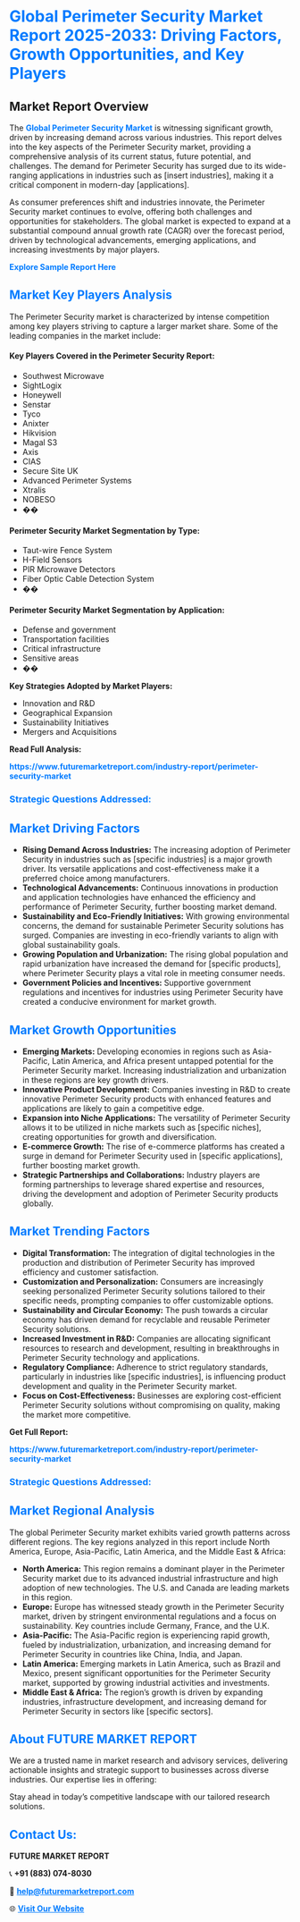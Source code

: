 <h1 style="color: #007BFF;">Global Perimeter Security Market Report 2025-2033: Driving Factors, Growth Opportunities, and Key Players</h1>

<section id="overview">
<h2>Market Report Overview</h2>
<p>The <a href="https://www.futuremarketreport.com/industry-report/perimeter-security-market" style="color: #007BFF; text-decoration: none;"><strong>Global Perimeter Security Market</strong></a> is witnessing significant growth, driven by increasing demand across various industries. This report delves into the key aspects of the Perimeter Security market, providing a comprehensive analysis of its current status, future potential, and challenges. The demand for Perimeter Security has surged due to its wide-ranging applications in industries such as [insert industries], making it a critical component in modern-day [applications].</p>
<p>As consumer preferences shift and industries innovate, the Perimeter Security market continues to evolve, offering both challenges and opportunities for stakeholders. The global market is expected to expand at a substantial compound annual growth rate (CAGR) over the forecast period, driven by technological advancements, emerging applications, and increasing investments by major players.</p>
</section>

<section id="overview">
<p><a href="https://www.futuremarketreport.com/request-sample/reportId=108033" style="color: #007BFF; text-decoration: none;"><strong>Explore Sample Report Here</strong></a></p>
</section>

<section id="key-players">
<h2 style="color: #007BFF;">Market Key Players Analysis</h2>
<p>The Perimeter Security market is characterized by intense competition among key players striving to capture a larger market share. Some of the leading companies in the market include:</p>
<h4>Key Players Covered in the Perimeter Security Report:</h4>
<ul><li>Southwest Microwave</li><li>SightLogix</li><li>Honeywell</li><li>Senstar</li><li>Tyco</li><li>Anixter</li><li>Hikvision</li><li>Magal S3</li><li>Axis</li><li>CIAS</li><li>Secure Site UK</li><li>Advanced Perimeter Systems</li><li>Xtralis</li><li>NOBESO</li><li>��</li></ul>
<h4>Perimeter Security Market Segmentation by Type:</h4>
<ul><li>Taut-wire Fence System</li><li>H-Field Sensors</li><li>PIR Microwave Detectors</li><li>Fiber Optic Cable Detection System</li><li>��</li></ul>

<h4>Perimeter Security Market Segmentation by Application:</h4>
<ul><li>Defense and government</li><li>Transportation facilities</li><li>Critical infrastructure</li><li>Sensitive areas</li><li>��</li></ul>
<p><strong>Key Strategies Adopted by Market Players:</strong></p>
<ul>
<li>Innovation and R&D</li>
<li>Geographical Expansion</li>
<li>Sustainability Initiatives</li>
<li>Mergers and Acquisitions</li>
</ul>
</section>

<section>
<p><strong>Read Full Analysis: </strong></p><a href="https://www.futuremarketreport.com/industry-report/perimeter-security-market" style="color: #007BFF; text-decoration: none;"><strong>https://www.futuremarketreport.com/industry-report/perimeter-security-market</strong></a>
<h3 style="color: #007BFF;">Strategic Questions Addressed:</h3>
</section>

<section id="driving-factors">
<h2 style="color: #007BFF;">Market Driving Factors</h2>
<ul>
<li><strong>Rising Demand Across Industries:</strong> The increasing adoption of Perimeter Security in industries such as [specific industries] is a major growth driver. Its versatile applications and cost-effectiveness make it a preferred choice among manufacturers.</li>
<li><strong>Technological Advancements:</strong> Continuous innovations in production and application technologies have enhanced the efficiency and performance of Perimeter Security, further boosting market demand.</li>
<li><strong>Sustainability and Eco-Friendly Initiatives:</strong> With growing environmental concerns, the demand for sustainable Perimeter Security solutions has surged. Companies are investing in eco-friendly variants to align with global sustainability goals.</li>
<li><strong>Growing Population and Urbanization:</strong> The rising global population and rapid urbanization have increased the demand for [specific products], where Perimeter Security plays a vital role in meeting consumer needs.</li>
<li><strong>Government Policies and Incentives:</strong> Supportive government regulations and incentives for industries using Perimeter Security have created a conducive environment for market growth.</li>
</ul>
</section>

<section id="growth-opportunities">
<h2 style="color: #007BFF;">Market Growth Opportunities</h2>
<ul>
<li><strong>Emerging Markets:</strong> Developing economies in regions such as Asia-Pacific, Latin America, and Africa present untapped potential for the Perimeter Security market. Increasing industrialization and urbanization in these regions are key growth drivers.</li>
<li><strong>Innovative Product Development:</strong> Companies investing in R&D to create innovative Perimeter Security products with enhanced features and applications are likely to gain a competitive edge.</li>
<li><strong>Expansion into Niche Applications:</strong> The versatility of Perimeter Security allows it to be utilized in niche markets such as [specific niches], creating opportunities for growth and diversification.</li>
<li><strong>E-commerce Growth:</strong> The rise of e-commerce platforms has created a surge in demand for Perimeter Security used in [specific applications], further boosting market growth.</li>
<li><strong>Strategic Partnerships and Collaborations:</strong> Industry players are forming partnerships to leverage shared expertise and resources, driving the development and adoption of Perimeter Security products globally.</li>
</ul>
</section>

<section id="trending-factors">
<h2 style="color: #007BFF;">Market Trending Factors</h2>
<ul>
<li><strong>Digital Transformation:</strong> The integration of digital technologies in the production and distribution of Perimeter Security has improved efficiency and customer satisfaction.</li>
<li><strong>Customization and Personalization:</strong> Consumers are increasingly seeking personalized Perimeter Security solutions tailored to their specific needs, prompting companies to offer customizable options.</li>
<li><strong>Sustainability and Circular Economy:</strong> The push towards a circular economy has driven demand for recyclable and reusable Perimeter Security solutions.</li>
<li><strong>Increased Investment in R&D:</strong> Companies are allocating significant resources to research and development, resulting in breakthroughs in Perimeter Security technology and applications.</li>
<li><strong>Regulatory Compliance:</strong> Adherence to strict regulatory standards, particularly in industries like [specific industries], is influencing product development and quality in the Perimeter Security market.</li>
<li><strong>Focus on Cost-Effectiveness:</strong> Businesses are exploring cost-efficient Perimeter Security solutions without compromising on quality, making the market more competitive.</li>
</ul>
</section>

<section>
<p><strong>Get Full Report: </strong></p><a href="https://www.futuremarketreport.com/industry-report/perimeter-security-market" style="color: #007BFF; text-decoration: none;"><strong>https://www.futuremarketreport.com/industry-report/perimeter-security-market</strong></a>
<h3 style="color: #007BFF;">Strategic Questions Addressed:</h3>
</section>


<section id="regional-analysis">
<h2 style="color: #007BFF;">Market Regional Analysis</h2>
<p>The global Perimeter Security market exhibits varied growth patterns across different regions. The key regions analyzed in this report include North America, Europe, Asia-Pacific, Latin America, and the Middle East & Africa:</p>
<ul>
<li><strong>North America:</strong> This region remains a dominant player in the Perimeter Security market due to its advanced industrial infrastructure and high adoption of new technologies. The U.S. and Canada are leading markets in this region.</li>
<li><strong>Europe:</strong> Europe has witnessed steady growth in the Perimeter Security market, driven by stringent environmental regulations and a focus on sustainability. Key countries include Germany, France, and the U.K.</li>
<li><strong>Asia-Pacific:</strong> The Asia-Pacific region is experiencing rapid growth, fueled by industrialization, urbanization, and increasing demand for Perimeter Security in countries like China, India, and Japan.</li>
<li><strong>Latin America:</strong> Emerging markets in Latin America, such as Brazil and Mexico, present significant opportunities for the Perimeter Security market, supported by growing industrial activities and investments.</li>
<li><strong>Middle East & Africa:</strong> The region’s growth is driven by expanding industries, infrastructure development, and increasing demand for Perimeter Security in sectors like [specific sectors].</li>
</ul>
</section>

<footer>
<h2 style="color: #007BFF;">About FUTURE MARKET REPORT</h2>
<p>We are a trusted name in market research and advisory services, delivering actionable insights and strategic support to businesses across diverse industries. Our expertise lies in offering:</p>

<p>Stay ahead in today’s competitive landscape with our tailored research solutions.</p>

<h2 style="color: #007BFF;">Contact Us:</h2>
<p><strong>FUTURE MARKET REPORT</strong></p>
<p>📞 <strong>+91 (883) 074-8030</strong></p>
<p>📧 <strong><a href="mailto:help@futuremarketreport.com" style="color: #007BFF;">help@futuremarketreport.com</a></strong></p>
<p>🌐 <strong><a href="https://www.futuremarketreport.com/" style="color: #007BFF;">Visit Our Website</a></strong></p>
</footer>